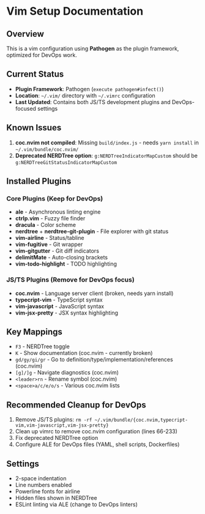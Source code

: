 # Vim Setup Documentation

## Overview
This is a vim configuration using **Pathogen** as the plugin framework, optimized for DevOps work.

## Current Status
- **Plugin Framework**: Pathogen (`execute pathogen#infect()`)
- **Location**: `~/.vim/` directory with `~/.vimrc` configuration
- **Last Updated**: Contains both JS/TS development plugins and DevOps-focused settings

## Known Issues
1. **coc.nvim not compiled**: Missing `build/index.js` - needs `yarn install` in `~/.vim/bundle/coc.nvim/`
2. **Deprecated NERDTree option**: `g:NERDTreeIndicatorMapCustom` should be `g:NERDTreeGitStatusIndicatorMapCustom`

## Installed Plugins
### Core Plugins (Keep for DevOps)
- **ale** - Asynchronous linting engine
- **ctrlp.vim** - Fuzzy file finder  
- **dracula** - Color scheme
- **nerdtree** + **nerdtree-git-plugin** - File explorer with git status
- **vim-airline** - Status/tabline
- **vim-fugitive** - Git wrapper
- **vim-gitgutter** - Git diff indicators
- **delimitMate** - Auto-closing brackets
- **vim-todo-highlight** - TODO highlighting

### JS/TS Plugins (Remove for DevOps focus)
- **coc.nvim** - Language server client (broken, needs yarn install)
- **typecript-vim** - TypeScript syntax
- **vim-javascript** - JavaScript syntax  
- **vim-jsx-pretty** - JSX syntax highlighting

## Key Mappings
- `F3` - NERDTree toggle
- `K` - Show documentation (coc.nvim - currently broken)
- `gd/gy/gi/gr` - Go to definition/type/implementation/references (coc.nvim)
- `[g]/]g` - Navigate diagnostics (coc.nvim)
- `<leader>rn` - Rename symbol (coc.nvim)
- `<space>a/c/e/o/s` - Various coc.nvim lists

## Recommended Cleanup for DevOps
1. Remove JS/TS plugins: `rm -rf ~/.vim/bundle/{coc.nvim,typecript-vim,vim-javascript,vim-jsx-pretty}`
2. Clean up vimrc to remove coc.nvim configuration (lines 66-233)
3. Fix deprecated NERDTree option
4. Configure ALE for DevOps files (YAML, shell scripts, Dockerfiles)

## Settings
- 2-space indentation
- Line numbers enabled
- Powerline fonts for airline
- Hidden files shown in NERDTree
- ESLint linting via ALE (change to DevOps linters)